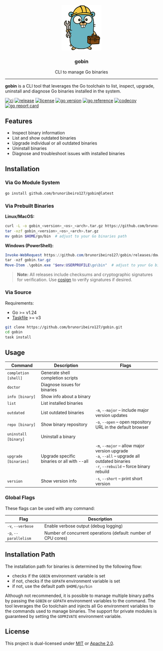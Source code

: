 <p align="center">
    <img alt="gobin logo" src="assets/gobin-logo.png" height="150" />
    <h3 align="center">gobin</h3>
    <p align="center">CLI to manage Go binaries</p>
</p>

---

**gobin** is a CLI tool that leverages the Go toolchain to list, inspect, upgrade, uninstall and diagnose Go binaries installed in the system.

[![ci](https://img.shields.io/github/actions/workflow/status/brunoribeiro127/gobin/ci.yml?&branch=main)](https://github.com/brunoribeiro127/gobin/actions/workflows/ci.yml)
[![release](https://img.shields.io/github/v/release/brunoribeiro127/gobin.svg)](https://github.com/brunoribeiro127/gobin/releases/latest)
[![license](https://img.shields.io/badge/license-MIT%20or%20Apache--2.0-blue.svg)](#license)
[![go version](https://img.shields.io/github/go-mod/go-version/brunoribeiro127/gobin)](./go.mod)
[![go reference](https://pkg.go.dev/badge/github.com/brunoribeiro127/gobin.svg)](https://pkg.go.dev/github.com/brunoribeiro127/gobin)
[![codecov](https://codecov.io/github/brunoribeiro127/gobin/graph/badge.svg?token=KPQGGWGGCC)](https://codecov.io/github/brunoribeiro127/gobin)
[![go report card](https://goreportcard.com/badge/github.com/brunoribeiro127/gobin)](https://goreportcard.com/report/github.com/brunoribeiro127/gobin)

## Features

- Inspect binary information
- List and show outdated binaries
- Upgrade individual or all outdated binaries
- Uninstall binaries
- Diagnose and troubleshoot issues with installed binaries

## Installation

### Via Go Module System

```sh
go install github.com/brunoribeiro127/gobin@latest
```

### Via Prebuilt Binaries

**Linux/MacOS:**
```sh
curl -L -o gobin_<version>_<os>_<arch>.tar.gz https://github.com/brunoribeiro127/gobin/releases/download/v<version>/gobin_<version>_<os>_<arch>.tar.gz
tar -xzf gobin_<version>_<os>_<arch>.tar.gz
mv gobin $HOME/go/bin  # adjust to your Go binaries path
```

**Windows (PowerShell):**
```powershell
Invoke-WebRequest https://github.com/brunoribeiro127/gobin/releases/download/v<version>/gobin_<version>_windows_<arch>.tar.gz -OutFile gobin.tar.gz
tar -xzf gobin.tar.gz
Move-Item .\gobin.exe "$env:USERPROFILE\go\bin"  # adjust to your Go binaries path
```

> **Note:** All releases include checksums and cryptographic signatures for verification. Use [cosign](https://docs.sigstore.dev/cosign/installation/) to verify signatures if desired.

### Via Source

Requirements:
- Go >= v1.24
- [Taskfile](https://taskfile.dev/installation/) >= v3

```sh
git clone https://github.com/brunoribeiro127/gobin.git
cd gobin
task install
```

## Usage

| Command              | Description                                 | Flags                                                                                             |
|----------------------|---------------------------------------------|---------------------------------------------------------------------------------------------------|
| `completion [shell]` | Generate shell completion scripts           |                                                                                                   |
| `doctor`             | Diagnose issues for binaries                |                                                                                                   |
| `info [binary]`      | Show info about a binary                    |                                                                                                   |
| `list`               | List installed binaries                     |                                                                                                   |
| `outdated`           | List outdated binaries                      | `-m`, `--major` – include major version updates                                                   |
| `repo [binary]`      | Show binary repository                      | `-o`, `--open` – open repository URL in the default browser                                       |
| `uninstall [binary]` | Uninstall a binary                          |                                                                                                   |
| `upgrade [binaries]` | Upgrade specific binaries or all with --all | `-m`, `--major` – allow major version upgrade<br>`-a`, `--all` – upgrade all outdated binaries<br>`-r`, `--rebuild` – force binary rebuild |
| `version`            | Show version info                           | `-s`, `--short` – print short version                                                             |

### Global Flags

These flags can be used with any command:

| Flag | Description |
|------|-------------|
| `-v`, `--verbose` | Enable verbose output (debug logging) |
| `-p`, `--parallelism` | Number of concurrent operations (default: number of CPU cores) |

## Installation Path

The installation path for binaries is determined by the following flow:
- checks if the `GOBIN` environment variable is set
- if not, checks if the `GOPATH` environment variable is set
- if not, use the default path `$HOME/go/bin`

Although not recommended, it is possible to manage multiple binary paths by passing the `GOBIN` or `GOPATH` environment variables to the command. The tool leverages the Go toolchain and injects all Go environment variables to the commands used to manage binaries. The support for private modules is guaranteed by setting the `GOPRIVATE` environment variable.

## License

This project is dual-licensed under [MIT](LICENSE-MIT) or [Apache 2.0](LICENSE-APACHE).
